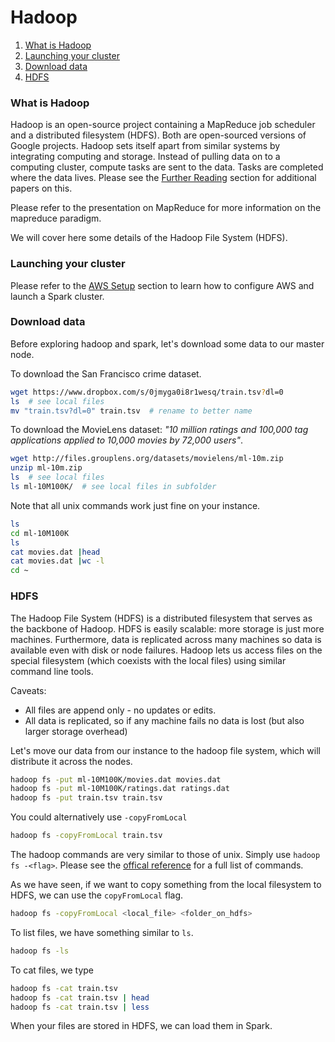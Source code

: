 # Hadoop

1. [What is Hadoop](#what-is-hadoop)
1. [Launching your cluster](#launching-your-cluster)
1. [Download data](#download-data)
1. [HDFS](#hdfs)


### What is Hadoop

Hadoop is an open-source project containing a MapReduce job scheduler and a distributed filesystem (HDFS).  Both are open-sourced versions of Google projects.  Hadoop sets itself apart from similar systems by integrating computing and storage.  Instead of pulling data on to a computing cluster, compute tasks are sent to the data.  Tasks are completed where the data lives.  Please see the [Further Reading](../further_reading.md#distributed-systems) section for additional papers on this.

Please refer to the presentation on MapReduce for more information on the mapreduce paradigm.

We will cover here some details of the Hadoop File System (HDFS).

### Launching your cluster

Please refer to the [AWS Setup](./aws.md) section to learn how to configure AWS and launch a Spark cluster.

### Download data

Before exploring hadoop and spark, let's download some data to our master node.

To download the San Francisco crime dataset.

```sh
wget https://www.dropbox.com/s/0jmyga0i8r1wesq/train.tsv?dl=0
ls  # see local files
mv "train.tsv?dl=0" train.tsv  # rename to better name
```


To download the MovieLens dataset: _"10 million ratings and 100,000 tag applications applied to 10,000 movies by 72,000 users"_.

```sh
wget http://files.grouplens.org/datasets/movielens/ml-10m.zip
unzip ml-10m.zip
ls  # see local files
ls ml-10M100K/  # see local files in subfolder
```

Note that all unix commands work just fine on your instance.

```sh
ls
cd ml-10M100K
ls
cat movies.dat |head
cat movies.dat |wc -l
cd ~
```

### HDFS

The Hadoop File System (HDFS) is a distributed filesystem that serves as the backbone of Hadoop.  HDFS is easily scalable: more storage is just more machines.  Furthermore, data is replicated across many machines so data is available even with disk or node failures.  Hadoop lets us access files on the special filesystem (which coexists with the local files) using similar command line tools.

Caveats:

- All files are append only - no updates or edits.
- All data is replicated, so if any machine fails no data is lost (but also larger storage overhead)


Let's move our data from our instance to the hadoop file system, which will distribute it across the nodes.

```sh
hadoop fs -put ml-10M100K/movies.dat movies.dat
hadoop fs -put ml-10M100K/ratings.dat ratings.dat
hadoop fs -put train.tsv train.tsv
```

You could alternatively use `-copyFromLocal`
```sh
hadoop fs -copyFromLocal train.tsv
```

The hadoop commands are very similar to those of unix. Simply use `hadoop fs -<flag>`. Please see the [offical reference](http://hadoop.apache.org/docs/r2.7.0/hadoop-project-dist/hadoop-common/FileSystemShell.html) for a full list of commands.

As we have seen, if we want to copy something from the local filesystem to HDFS, we can use the `copyFromLocal` flag.

```sh
hadoop fs -copyFromLocal <local_file> <folder_on_hdfs>
```

To list files, we have something similar to `ls`.

```sh
hadoop fs -ls
```

To cat files, we type
```sh
hadoop fs -cat train.tsv
hadoop fs -cat train.tsv | head
hadoop fs -cat train.tsv | less
```

When your files are stored in HDFS, we can load them in Spark.

